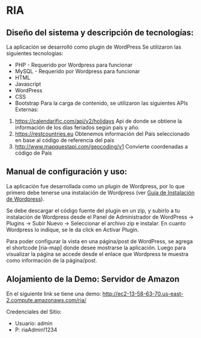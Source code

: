 # RIA

## Diseño del sistema y descripción de tecnologías:
  
  La aplicación se desarrolló como plugin de WordPress
  Se utilizaron las siguientes tecnologías:
- PHP - Requerido por Wordpress para funcionar
- MySQL - Requerido por Wordpress para funcionar
- HTML
- Javascript
- WordPress
- CSS
- Bootstrap
Para la carga de contenido, se utilizaron las siguientes APIs Externas:
1) https://calendarific.com/api/v2/holidays Api de donde se obtiene la información de los días feriados según país y año.
2) https://restcountries.eu Obtenemos información del País seleccionado en base al código de referencia del país
3) http://www.mapquestapi.com/geocoding/v1 Convierte coordenadas a código de País
   


## Manual de configuración y uso:

La aplicación fue desarrollada como un plugin de Wordpress, por lo que primero debe tenerse una instalación de Wordpress (ver [Guía de Instalación de Wordpress](https://codex.wordpress.org/es:Instalando_WordPress)).

Se debe descargar el código fuente del plugin en un zip, y subirlo a tu instalación de Wordpress desde el Panel de Administrador de WordPress -> Plugins -> Subir Nuevo -> Seleccionar el archivo zip e instalar. En cuanto Wordpress lo indique, se le da click en Activar Plugin.

Para poder configurar la vista en una página/post de WordPress, se agrega el shortcode [ria-map] donde desee mostrarse la aplicación.
Luego para visualizar la página se accede desde el enlace que Wordpress te muestra como información de la página/post.

## Alojamiento de la Demo: Servidor de Amazon

En el siguiente link se tiene una demo: http://ec2-13-58-63-70.us-east-2.compute.amazonaws.com/ria/

Credenciales del Sitio:
- Usuario: admin
- P: riaAdmin!1234
